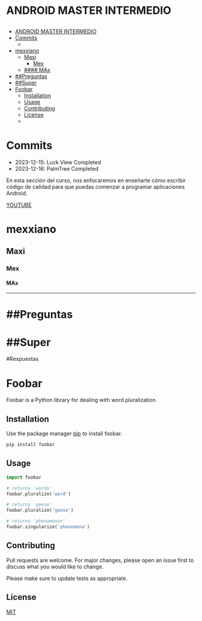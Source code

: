 # ANDROID MASTER INTERMEDIO

## <!-- TOC -->
* [ANDROID MASTER INTERMEDIO](#android-master-intermedio)
* [Commits](#commits)
  * [](#)
* [mexxiano](#mexxiano)
  * [Maxi](#maxi)
    * [Mex](#mex)
  * [#### MAx](#-max)
* [##Preguntas](#preguntas)
* [##Super](#super)
* [Foobar](#foobar)
  * [Installation](#installation)
  * [Usage](#usage)
  * [Contributing](#contributing)
  * [License](#license)
  * 
<!-- TOC -->

# Commits

* 2023-12-15: Luck View Completed
* 2023-12-16: PalmTree Completed
<p align="center">

En esta sección del curso, nos enfocaremos en enseñarte cómo escribir código de calidad para  que puedas comenzar a programar aplicaciones Android.


[YOUTUBE](https://youtube.com)

# mexxiano
## Maxi
### Mex
#### MAx
---

# ##Preguntas
# ##Super

#Respuestas


</p>

# Foobar

Foobar is a Python library for dealing with word pluralization.

## Installation

Use the package manager [pip](https://pip.pypa.io/en/stable/) to install foobar.

```bash
pip install foobar
```

## Usage

```python
import foobar

# returns 'words'
foobar.pluralize('word')

# returns 'geese'
foobar.pluralize('goose')

# returns 'phenomenon'
foobar.singularize('phenomena')
```

## Contributing

Pull requests are welcome. For major changes, please open an issue first
to discuss what you would like to change.

Please make sure to update tests as appropriate.

## License

[MIT](https://choosealicense.com/licenses/mit/)